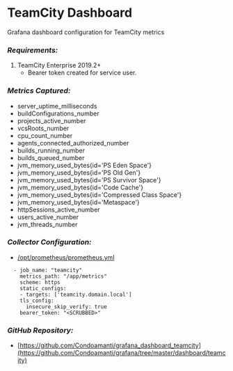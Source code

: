 # TeamCity Dashboard
Grafana dashboard configuration for TeamCity metrics

### ***Requirements:***
1. TeamCity Enterprise 2019.2+
	- Bearer token created for service user.

### ***Metrics Captured:***
- server_uptime_milliseconds
- buildConfigurations_number
- projects_active_number
- vcsRoots_number
- cpu_count_number
- agents_connected_authorized_number
- builds_running_number
- builds_queued_number
- jvm_memory_used_bytes{id='PS Eden Space'}
- jvm_memory_used_bytes{id='PS Old Gen'}
- jvm_memory_used_bytes{id='PS Survivor Space'}
- jvm_memory_used_bytes{id='Code Cache'}
- jvm_memory_used_bytes{id='Compressed Class Space'}
- jvm_memory_used_bytes{id='Metaspace'}
- httpSessions_active_number
- users_active_number
- jvm_threads_number

### ***Collector Configuration:***
- [/opt/prometheus/prometheus.yml](https://github.com/Condoamanti/grafana/blob/master/dashboard/teamcity/opt/prometheus/prometheus.yml)

```
  - job_name: "teamcity"
    metrics_path: "/app/metrics"
    scheme: https
    static_configs:
    - targets: ['teamcity.domain.local']
    tls_config:
      insecure_skip_verify: true
    bearer_token: "<SCRUBBED>"
```
### ***GitHub Repository:***
- [https://github.com/Condoamanti/grafana_dashboard_teamcity](https://github.com/Condoamanti/grafana/tree/master/dashboard/teamcity)
